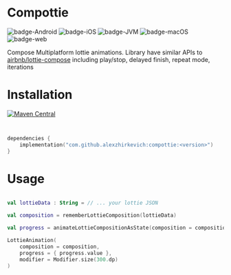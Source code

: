 # Compottie 

![badge-Android](https://img.shields.io/badge/Platform-Android-brightgreen)
![badge-iOS](https://img.shields.io/badge/Platform-iOS-lightgray)
![badge-JVM](https://img.shields.io/badge/Platform-JVM-orange)
![badge-macOS](https://img.shields.io/badge/Platform-macOS-purple)
![badge-web](https://img.shields.io/badge/Platform-Web-blue)

Compose Multiplatform lottie animations. Library have similar APIs to [airbnb/lottie-compose](https://github.com/airbnb/lottie/blob/master/android-compose.md) 
including play/stop, delayed finish, repeat mode, iterations

# Installation
[![Maven Central](https://maven-badges.herokuapp.com/maven-central/io.github.alexzhirkevich/compottie/badge.svg)](https://maven-badges.herokuapp.com/maven-central/io.github.alexzhirkevich/compottie)

```kotlin


dependencies {
    implementation("com.github.alexzhirkevich:compottie:<version>")    
}
```

# Usage

```kotlin

val lottieData : String = // ... your lottie JSON 

val composition = rememberLottieComposition(lottieData)

val progress = animateLottieCompositionAsState(composition = composition)

LottieAnimation(
    composition = composition,
    progress = { progress.value },
    modifier = Modifier.size(300.dp)
)
```
